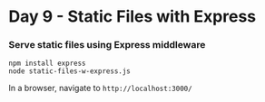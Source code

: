 <h1>Day 9 - Static Files with Express</h1>
<h3>Serve static files using Express middleware</h3>

```console
npm install express
node static-files-w-express.js
```

In a browser, navigate to `http://localhost:3000/`